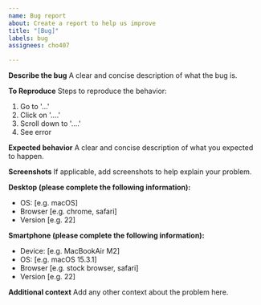 ```yaml
---
name: Bug report
about: Create a report to help us improve
title: "[Bug]"
labels: bug
assignees: cho407

---
```


**Describe the bug**
A clear and concise description of what the bug is.

**To Reproduce**
Steps to reproduce the behavior:
1. Go to '...'
2. Click on '....'
3. Scroll down to '....'
4. See error

**Expected behavior**
A clear and concise description of what you expected to happen.

**Screenshots**
If applicable, add screenshots to help explain your problem.

**Desktop (please complete the following information):**
 - OS: [e.g. macOS]
 - Browser [e.g. chrome, safari]
 - Version [e.g. 22]

**Smartphone (please complete the following information):**
 - Device: [e.g. MacBookAir M2]
 - OS: [e.g. macOS 15.3.1]
 - Browser [e.g. stock browser, safari]
 - Version [e.g. 22]

**Additional context**
Add any other context about the problem here.
